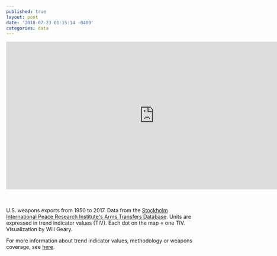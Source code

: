 ```yaml
---
published: true
layout: post
date: '2018-07-23 01:15:14 -0400'
categories: data
---
```

<iframe src="https://player.vimeo.com/video/279923192?title=0&byline=0&portrait=0" width="800" height="400" frameborder="0" webkitallowfullscreen mozallowfullscreen allowfullscreen></iframe>

<br><br>
U.S. weapons exports from 1950 to 2017. Data from the [Stockholm International Peace Research Institute's Arms Transfers Database](https://www.sipri.org/databases/armstransfers). Units are expressed in trend indicator values (TIV). Each dot on the map = one TIV. Visualization by Will Geary.


For more information about trend indicator values, methodology or weapons coverage, see [here](https://www.sipri.org/databases/armstransfers/sources-and-methods).

